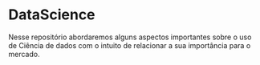 # DataScience
Nesse repositório abordaremos alguns aspectos importantes sobre o uso de Ciência de dados com o intuito de relacionar a sua importância para o mercado.
